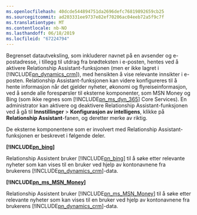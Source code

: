 ```yaml
---
ms.openlocfilehash: 40dcde544894751da2696defc76819892659cb25
ms.sourcegitcommit: ad203331ee9737e82ef70206ac04eeb72a5f9c7f
ms.translationtype: MT
ms.contentlocale: nb-NO
ms.lasthandoff: 06/18/2019
ms.locfileid: "67224794"
---
```

Begrenset datautveksling, som inkluderer navnet på en avsender og e-postadresse, i tillegg til utdrag fra brødteksten i e-posten, hentes ved å aktivere Relationship Assistant-funksjonen (men er ikke lagret i [!INCLUDE[pn_dynamics_crm](pn-dynamics-crm.md)]), med hensikten å vise relevante innsikter i e-posten. Relationship Assistant-funksjonen kan videre konfigureres til å hente informasjon når det gjelder nyheter, økonomi og flyreiseinformasjon, ved å sende alle forespørsler til eksterne komponenter, som MSN Money og Bing (som ikke regnes som [!INCLUDE[pn_ms_dyn_365](pn-ms-dyn-365.md)] Core Services). En administrator kan aktivere og deaktivere Relationship Assistant-funksjonen ved å gå til **Innstillinger** > **Konfigurasjon av intelligens**, klikke på **Relationship Assistant**-fanen, og deretter merke av riktig.  
  
 De eksterne komponentene som er involvert med Relationship Assistant-funksjonen er beskrevet i følgende deler.  
  
 **[!INCLUDE[pn_bing](pn-bing.md)]**  
  
 Relationship Assistent bruker [!INCLUDE[pn_bing](pn-bing.md)] til å søke etter relevante nyheter som kan vises til en bruker ved hjelp av kontonavnene fra brukerens [!INCLUDE[pn_dynamics_crm](pn-dynamics-crm.md)]-data.  
  
 **[!INCLUDE[pn_ms_MSN_Money](pn-ms-msn-money.md)]**  
  
 Relationship Assistent bruker [!INCLUDE[pn_ms_MSN_Money](pn-ms-msn-money.md)] til å søke etter relevante nyheter som kan vises til en bruker ved hjelp av kontonavnene fra brukerens [!INCLUDE[pn_dynamics_crm](pn-dynamics-crm.md)]-data.